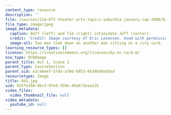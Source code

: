 ```yaml
---
content_type: resource
description: ''
file: /courses/21m-873-theater-arts-topics-suburbia-january-iap-2008/925fe3509bc39fe9359e49a673eaa135_041.jpg
file_type: image/jpeg
image_metadata:
  caption: Buff (left) and Tim (right) intimidate Jeff (center).
  credit: 'Credit: Image courtesy of Eric Levenson. Used with permission.'
  image-alt: Two men look down on another man sitting on a city curb.
learning_resource_types: []
license: https://creativecommons.org/licenses/by-nc-sa/4.0/
ocw_type: OCWImage
parent_title: Act 1, Scene 1
parent_type: CourseSection
parent_uid: e2ce8ee7-57dd-a70d-6953-6b346d0a50ad
resourcetype: Image
title: 041.jpg
uid: 925fe350-9bc3-9fe9-359e-49a673eaa135
video_files:
  video_thumbnail_file: null
video_metadata:
  youtube_id: null
---
```

